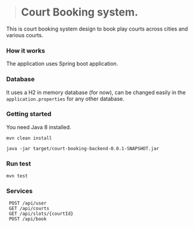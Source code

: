 > # Court Booking system.

This is court booking system design to book play courts across cities and various courts.

### How it works

The application uses Spring boot application.

### Database

It uses a H2 in memory database (for now), can be changed easily in the `application.properties` for any other database.

### Getting started

You need Java 8 installed.

    mvn clean install

    java -jar target/court-booking-backend-0.0.1-SNAPSHOT.jar

### Run test

    mvn test

### Services
    
   ```
    POST /api/user
    GET /api/courts
    GET /api/slots/{courtId}
    POST /api/book
